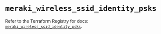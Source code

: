 # `meraki_wireless_ssid_identity_psks`

Refer to the Terraform Registry for docs: [`meraki_wireless_ssid_identity_psks`](https://registry.terraform.io/providers/ciscodevnet/meraki/1.7.1/docs/resources/wireless_ssid_identity_psks).
